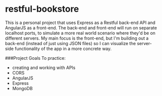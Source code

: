 # restful-bookstore

This is a personal project that uses Express as a Restful back-end API and AngularJS as a front-end. 
The back-end and front-end will run on separate localhost ports, to simulate a more real world scenario where they'd be on different servers. 
My main focus is the front-end, but I'm building out a back-end (instead of just using JSON files) so I can visualize the server-side functionality 
of the app in a more concrete way.

###Project Goals
To practice:
- creating and working with APIs
- CORS
- AngularJS
- Express
- MongoDB